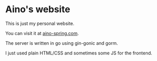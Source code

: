 # Aino's website

This is just my personal website.

You can visit it at [aino-spring.com](https://aino-spring.com).

The server is written in go using gin-gonic and gorm.

I just used plain HTML/CSS and sometimes some JS for the frontend.
